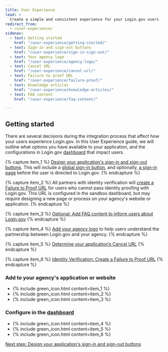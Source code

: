 ```yaml
---
title: User Experience
lead: >
  Create a simple and consistent experience for your Login.gov users
redirect_from:
  - /user-experience/
sidenav:
  - text: Getting started
    href: "/user-experience/getting-started/"
  - text: Sign-in and sign-out buttons
    href: "/user-experience/sign-in-sign-out/"
  - text: Your agency logo
    href: "/user-experience/agency-logo/"
  - text: Cancel URL
    href: "/user-experience/cancel-url/"
  - text: Failure to proof URL
    href: "/user-experience/failure-proof/"
  - text: Knowledge articles
    href: "/user-experience/knowledge-articles/"
  - text: FAQ content 
    href: "/user-experience/faq-content/"

---
```


##  Getting started
There are several decisions during the integration process that affect how your users experience Login.gov. In this User Experience guide, we will outline what options you have available to your application, and the configurations in Login.gov [dashboard](https://idp.int.identitysandbox.gov/) that impact users.

{% capture item_1 %}
[Design your application's sign-in and sign-out buttons]({{site.baseurl}}/user-experience/sign-in-sign-out/). This will include a [global sign-in button]({{site.baseurl}}/user-experience/sign-in-sign-out/), and optionally, [a sign-in page]({{site.baseurl}}/user-experience/sign-in-sign-out/) before the user is directed to Login.gov.
{% endcapture %}

{% capture item_2 %}
All partners with identity verification will [create a Failure to Proof URL]({{site.baseurl}}/user-experience/failure-proof/) for users who cannot pass identity proofing with Login.gov. This URL is configured in the sandbox dashboard, but may require designing a new page or process on your agency's website or application.
{% endcapture %}

{% capture item_3 %}
[Optional: Add FAQ content to inform users about Login.gov]({{site.baseurl}}/user-experience/faq-content/)
{% endcapture %}

{% capture item_4 %}
[Add your agency logo]({{site.baseurl}}/user-experience/agency-logo/) to help users understand the partnership between Login.gov and your agency.
{% endcapture %}

{% capture item_5 %}
[Determine your application’s Cancel URL]({{site.baseurl}}/user-experience/cancel-url/)
{% endcapture %}

{% capture item_6 %}
[Identity Verification: Create a Failure to Proof URL]({{site.baseurl}}/user-experience/failure-proof/)
{% endcapture %}


### Add to your agency's application or website

<ul>
    <li class="usa-icon-list__item">
        {% include green_icon.html content=item_1 %}       
  </li>
  <li class="usa-icon-list__item">
        {% include green_icon.html content=item_2 %}
  </li>
  <li class="usa-icon-list__item">
        {% include green_icon.html content=item_3 %}
  </li>
</ul>

### Configure in the [dashboard](https://idp.int.identitysandbox.gov/)

<ul class="padding-bottom-4">
 <li class="usa-icon-list__item">
    {% include green_icon.html content=item_4 %}
 </li>
 <li class="usa-icon-list__item">
    {% include green_icon.html content=item_5 %}
 </li>
 <li class="usa-icon-list__item">
    {% include green_icon.html content=item_6 %}
 </li>
</ul>

[Next step: Design your application's sign-in and sign-out buttons]({{site.baseurl}}/user-experience/sign-in-sign-out/)

